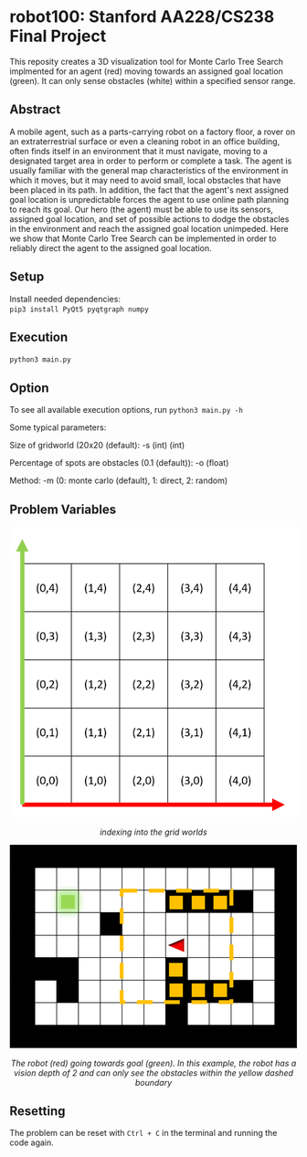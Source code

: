 # robot100: Stanford AA228/CS238 Final Project
This reposity creates a 3D visualization tool for Monte Carlo Tree Search implmented for an agent (red) moving towards an assigned goal location (green). It can only sense obstacles (white) within a specified sensor range.

## Abstract
A mobile agent, such as a parts-carrying robot on a factory floor, a rover on an extraterrestrial surface or even a cleaning robot in an office building, often finds itself in an environment that it must navigate, moving to a designated target area in order to perform or complete a task. The agent is usually familiar with the general map characteristics of the environment in which it moves, but it may need to avoid small, local obstacles that have been placed in its path. In addition, the fact that the agent's next assigned goal location is unpredictable forces the agent to use online path planning to reach its goal. Our hero (the agent) must be able to use its sensors, assigned goal location, and set of possible actions to dodge the obstacles in the environment and reach the assigned goal location unimpeded. Here we show that Monte Carlo Tree Search can be implemented in order to reliably direct the agent to the assigned goal location.

## Setup
Install needed dependencies:  
`pip3 install PyQt5 pyqtgraph numpy`

## Execution
`python3 main.py`

## Option
To see all available execution options, run `python3 main.py -h`

Some typical parameters:

Size of gridworld (20x20 (default): -s (int) (int)

Percentage of spots are obstacles (0.1 (default)): -o (float)

Method: -m (0: monte carlo (default), 1: direct, 2: random)




## Problem Variables
![indexes](docs/img/indexes.png)
<p align="center">
  <em>indexing into the grid worlds</em>
 </p>
 
![depth](docs/img/vision_depth.png)
<p align="center">
  <em>The robot (red) going towards goal (green). In this example, the robot has a vision depth of 2 and can only see the obstacles within the yellow dashed boundary</em>
 </p>
 
 ## Resetting
 The problem can be reset with `Ctrl + C` in the terminal and running the code again.
